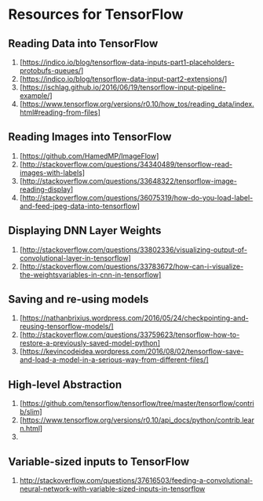 # Resources for TensorFlow



## Reading Data into TensorFlow

1. [https://indico.io/blog/tensorflow-data-inputs-part1-placeholders-protobufs-queues/]
2. [https://indico.io/blog/tensorflow-data-input-part2-extensions/]
3. [https://ischlag.github.io/2016/06/19/tensorflow-input-pipeline-example/]
4. [https://www.tensorflow.org/versions/r0.10/how_tos/reading_data/index.html#reading-from-files]
 

## Reading Images into TensorFlow

1. [https://github.com/HamedMP/ImageFlow]
2. [http://stackoverflow.com/questions/34340489/tensorflow-read-images-with-labels]
3. [http://stackoverflow.com/questions/33648322/tensorflow-image-reading-display]
4. [http://stackoverflow.com/questions/36075319/how-do-you-load-label-and-feed-jpeg-data-into-tensorflow]


## Displaying DNN  Layer Weights

1. [http://stackoverflow.com/questions/33802336/visualizing-output-of-convolutional-layer-in-tensorflow]
2. [http://stackoverflow.com/questions/33783672/how-can-i-visualize-the-weightsvariables-in-cnn-in-tensorflow]


## Saving and re-using models

1. [https://nathanbrixius.wordpress.com/2016/05/24/checkpointing-and-reusing-tensorflow-models/]
2. [http://stackoverflow.com/questions/33759623/tensorflow-how-to-restore-a-previously-saved-model-python]
3. [https://kevincodeidea.wordpress.com/2016/08/02/tensorflow-save-and-load-a-model-in-a-serious-way-from-different-files/]


## High-level Abstraction

1. [https://github.com/tensorflow/tensorflow/tree/master/tensorflow/contrib/slim]
2. [https://www.tensorflow.org/versions/r0.10/api_docs/python/contrib.learn.html]
3. 

## Variable-sized inputs to TensorFlow

1. http://stackoverflow.com/questions/37616503/feeding-a-convolutional-neural-network-with-variable-sized-inputs-in-tensorflow
